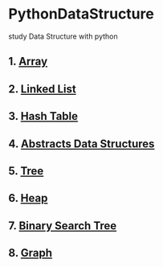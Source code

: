 # PythonDataStructure
study Data Structure with python

## 1. [Array](https://github.com/mbsmbs/PythonDataStructure/blob/master/Array.md)
## 2. [Linked List](https://github.com/mbsmbs/PythonDataStructure/blob/master/LinkedList.md)
## 3. [Hash Table](https://github.com/mbsmbs/PythonDataStructure/blob/master/HashTable.md)
## 4. [Abstracts Data Structures](https://github.com/mbsmbs/PythonDataStructure/blob/master/Abstracts.md)
## 5. [Tree](https://github.com/mbsmbs/PythonDataStructure/blob/master/Tree.md)
## 6. [Heap](https://github.com/mbsmbs/PythonDataStructure/blob/master/Heap.md)
## 7. [Binary Search Tree](https://github.com/mbsmbs/PythonDataStructure/blob/master/BinarySearchTree.md)
## 8. [Graph]()
